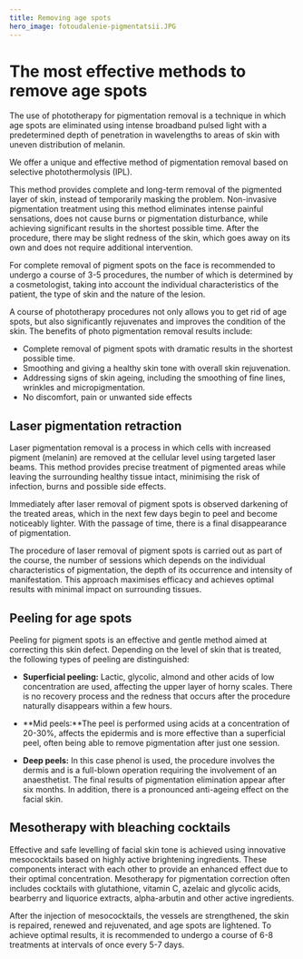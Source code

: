 ```yaml
---
title: Removing age spots
hero_image: fotoudalenie-pigmentatsii.JPG
---
```


# The most effective methods to remove age spots

The use of phototherapy for pigmentation removal is a technique in which age spots are eliminated using intense broadband pulsed light with a predetermined depth of penetration in wavelengths to areas of skin with uneven distribution of melanin.

We offer a unique and effective method of pigmentation removal based on selective photothermolysis (IPL).

This method provides complete and long-term removal of the pigmented layer of skin, instead of temporarily masking the problem. Non-invasive pigmentation treatment using this method eliminates intense painful sensations, does not cause burns or pigmentation disturbance, while achieving significant results in the shortest possible time. After the procedure, there may be slight redness of the skin, which goes away on its own and does not require additional intervention.

For complete removal of pigment spots on the face is recommended to undergo a course of 3-5 procedures, the number of which is determined by a cosmetologist, taking into account the individual characteristics of the patient, the type of skin and the nature of the lesion.

A course of phototherapy procedures not only allows you to get rid of age spots, but also significantly rejuvenates and improves the condition of the skin. The benefits of photo pigmentation removal results include:

- Complete removal of pigment spots with dramatic results in the shortest possible time.
- Smoothing and giving a healthy skin tone with overall skin rejuvenation.
- Addressing signs of skin ageing, including the smoothing of fine lines, wrinkles and micropigmentation.
- No discomfort, pain or unwanted side effects

## Laser pigmentation retraction

Laser pigmentation removal is a process in which cells with increased pigment (melanin) are removed at the cellular level using targeted laser beams. This method provides precise treatment of pigmented areas while leaving the surrounding healthy tissue intact, minimising the risk of infection, burns and possible side effects.

Immediately after laser removal of pigment spots is observed darkening of the treated areas, which in the next few days begin to peel and become noticeably lighter. With the passage of time, there is a final disappearance of pigmentation.

The procedure of laser removal of pigment spots is carried out as part of the course, the number of sessions which depends on the individual characteristics of pigmentation, the depth of its occurrence and intensity of manifestation. This approach maximises efficacy and achieves optimal results with minimal impact on surrounding tissues.

## Peeling for age spots

Peeling for pigment spots is an effective and gentle method aimed at correcting this skin defect. Depending on the level of skin that is treated, the following types of peeling are distinguished:

- **Superficial peeling:** Lactic, glycolic, almond and other acids of low concentration are used, affecting the upper layer of horny scales. There is no recovery process and the redness that occurs after the procedure naturally disappears within a few hours.

- \*\*Mid peels:\*\*The peel is performed using acids at a concentration of 20-30%, affects the epidermis and is more effective than a superficial peel, often being able to remove pigmentation after just one session.

- **Deep peels:** In this case phenol is used, the procedure involves the dermis and is a full-blown operation requiring the involvement of an anaesthetist. The final results of pigmentation elimination appear after six months. In addition, there is a pronounced anti-ageing effect on the facial skin.

## Mesotherapy with bleaching cocktails

Effective and safe levelling of facial skin tone is achieved using innovative mesococktails based on highly active brightening ingredients. These components interact with each other to provide an enhanced effect due to their optimal concentration. Mesotherapy for pigmentation correction often includes cocktails with glutathione, vitamin C, azelaic and glycolic acids, bearberry and liquorice extracts, alpha-arbutin and other active ingredients.

After the injection of mesococktails, the vessels are strengthened, the skin is repaired, renewed and rejuvenated, and age spots are lightened. To achieve optimal results, it is recommended to undergo a course of 6-8 treatments at intervals of once every 5-7 days.
